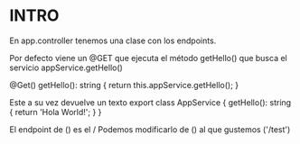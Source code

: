 # INTRO
En app.controller tenemos una clase con los endpoints.

Por defecto viene un @GET que ejecuta el método getHello() que busca el servicio appService.getHello()

  @Get()
  getHello(): string {
    return this.appService.getHello();
  }

Este a su vez devuelve un texto
export class AppService {
  getHello(): string {
    return 'Hola World!';
  }
}

El endpoint de () es el /
Podemos modificarlo de () al que gustemos ('/test')